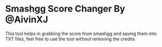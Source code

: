 # Smashgg Score Changer By @AivinXJ
This tool helps in grabbing the score from smashgg and saving them into TXT files, feel free to use the tool without removing the credits
